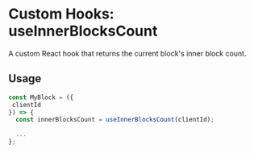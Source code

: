 # Custom Hooks: useInnerBlocksCount

A custom React hook that returns the current block's inner block count.

## Usage

```jsx
const MyBlock = ({
 clientId
}) => {
  const innerBlocksCount = useInnerBlocksCount(clientId);

  ...
};
```
